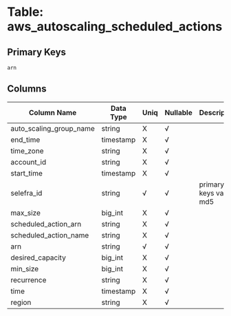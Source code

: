 # Table: aws_autoscaling_scheduled_actions

## Primary Keys 

```
arn
```


## Columns 

|  Column Name   |  Data Type  | Uniq | Nullable | Description | 
|  ----  | ----  | ----  | ----  | ---- | 
| auto_scaling_group_name | string | X | √ |  | 
| end_time | timestamp | X | √ |  | 
| time_zone | string | X | √ |  | 
| account_id | string | X | √ |  | 
| start_time | timestamp | X | √ |  | 
| selefra_id | string | √ | √ | primary keys value md5 | 
| max_size | big_int | X | √ |  | 
| scheduled_action_arn | string | X | √ |  | 
| scheduled_action_name | string | X | √ |  | 
| arn | string | √ | √ |  | 
| desired_capacity | big_int | X | √ |  | 
| min_size | big_int | X | √ |  | 
| recurrence | string | X | √ |  | 
| time | timestamp | X | √ |  | 
| region | string | X | √ |  | 


